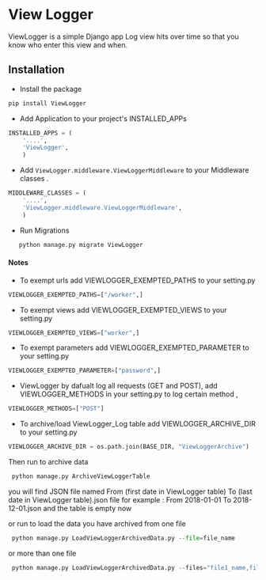 # View Logger

ViewLogger is a simple Django app Log view hits over time so that you know who enter this view and when.
 
## Installation

* Install the package
```sh
pip install ViewLogger
```
* Add Application to your project's INSTALLED_APPs
```python
INSTALLED_APPS = (
    '....',
    'ViewLogger',
    )
```    
* Add `ViewLogger.middleware.ViewLoggerMiddleware` to your Middleware classes .
```python
MIDDLEWARE_CLASSES = (
    '....',
    'ViewLogger.middleware.ViewLoggerMiddleware',
    )
```   

* Run Migrations
```sh
   python manage.py migrate ViewLogger 
```

#### Notes
* To exempt urls add VIEWLOGGER_EXEMPTED_PATHS to your setting.py
```python
VIEWLOGGER_EXEMPTED_PATHS=["/worker",]
```   

* To exempt views add VIEWLOGGER_EXEMPTED_VIEWS to your setting.py
```python
VIEWLOGGER_EXEMPTED_VIEWS=["worker",]
```   

* To exempt parameters add VIEWLOGGER_EXEMPTED_PARAMETER to your setting.py
```python
VIEWLOGGER_EXEMPTED_PARAMETER=["password",]
```   

* ViewLogger by dafualt log all requests (GET and POST), add VIEWLOGGER_METHODS in your setting.py to log certain method , 
```python
VIEWLOGGER_METHODS=["POST"]
```   

* To archive/load ViewLogger_Log table add VIEWLOGGER_ARCHIVE_DIR to your setting.py
```python
VIEWLOGGER_ARCHIVE_DIR = os.path.join(BASE_DIR, "ViewLoggerArchive")
```   
Then run to archive data 
```python
 python manage.py ArchiveViewLoggerTable
```  
 you will find JSON file named From (first date in ViewLogger table) To (last date in ViewLogger table).json file for example : From 2018-01-01 To 2018-12-01.json
 and the table is empty now 
 
 or run to load the data you have archived from one file 
```python
 python manage.py LoadViewLoggerArchivedData.py --file=file_name
``` 
or more than one file 
```python
 python manage.py LoadViewLoggerArchivedData.py --files="file1_name,file2_name,file3_name"
``` 